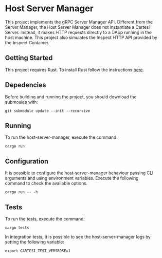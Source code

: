 # Host Server Manager

This project implements the gRPC Server Manager API.
Different from the Server Manager, the Host Server Manager does not instantiate a Cartesi Server.
Instead, it makes HTTP requests directly to a DApp running in the host machine.
This project also simulates the Inspect HTTP API provided by the Inspect Container.

## Getting Started

This project requires Rust.
To install Rust follow the instructions [here](https://www.rust-lang.org/tools/install).

## Depedencies

Before building and running the project, you should download the submoules with:

```
git submodule update --init --recursive
```

## Running

To run the host-server-manager, execute the command:

```
cargo run
```

## Configuration

It is possible to configure the host-server-manager behaviour passing CLI arguments and using environment variables.
Execute the following command to check the available options.

```
cargo run -- -h
```

## Tests

To run the tests, execute the command:

```
cargo tests
```

In integration tests, it is possible to see the host-server-manager logs by setting the following variable:

```
export CARTESI_TEST_VERSBOSE=1
```
